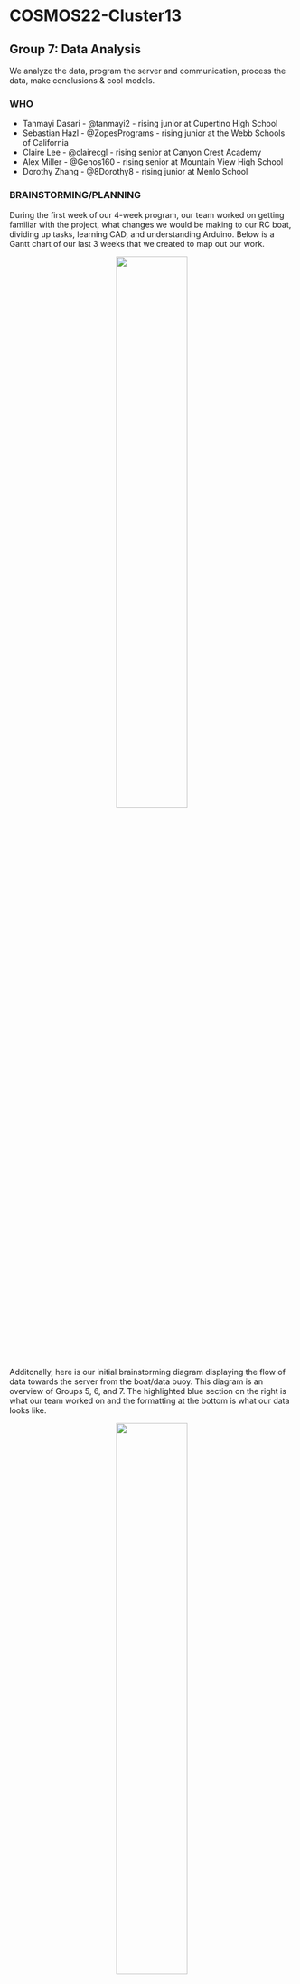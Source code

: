 # COSMOS22-Cluster13

## Group 7: Data Analysis
We analyze the data, program the server and communication, process the data, make conclusions & cool models.

### WHO
* Tanmayi Dasari - @tanmayi2 - rising junior at Cupertino High School
* Sebastian Hazl - @ZopesPrograms - rising junior at the Webb Schools of California 
* Claire Lee - @clairecgl - rising senior at Canyon Crest Academy 
* Alex Miller - @Genos160 - rising senior at Mountain View High School
* Dorothy Zhang - @8Dorothy8 - rising junior at Menlo School

### BRAINSTORMING/PLANNING
During the first week of our 4-week program, our team worked on getting familiar with the project, what changes we would be making to our RC boat, dividing up tasks, learning CAD, and understanding Arduino. Below is a Gantt chart of our last 3 weeks that we created to map out our work. 

<p align="center">
<img src="https://user-images.githubusercontent.com/69954364/182426163-c05a0b1f-ace4-4735-a91f-ec857aa3c06a.png" width="50%"  />
</p>

Additonally, here is our initial brainstorming diagram displaying the flow of data towards the server from the boat/data buoy. This diagram is an overview of Groups 5, 6, and 7. The highlighted blue section on the right is what our team worked on and the formatting at the bottom is what our data looks like.

<p align="center">
<img src="https://user-images.githubusercontent.com/69954364/182431420-dfefae5f-bd22-47db-9a69-b4e65ec98f1d.jpg" width="50%"  />
</p>

### WEEK 2
During the second week, Group 7 learned about database structure using SQLite and created a database to store sensor, GPS, and timestamp data. We decided on using serial with Group 6 to transfer the data. Sebastian started working on transferring the data from serial to the database using Python. Dorothy and Tanmayi decided on Plotly Dash as the library for the dashboard and planned out the layout of the dashboard. Claire and Alex started to learn Python to create models. Claire delved into exploratory data analysis and started learning about K-means clustering, linear regression, and goodness of fit for our data analysis. Meanwhile, Alex set up the server with the Linux OS.

### WEEK 3
We worked on OLS and ANOVA models for data analysis, as well as continuing work on the dashboard. We completed dashboard plot code and tested the live updates on dashboard. Finally, we CADed the radio-to-stand connector of LoRa and server, an esp32 protective box, and LoRa reciever case. On Friday, we went to the Miramar Lake for the final test of our roboboat. We got to see data send to our dashboard and update on refresh!

<p align="center">
  <img src="https://user-images.githubusercontent.com/69954364/182473304-3c8fe707-18ca-4bba-8e96-e721b1e15979.jpg" width="49%"  />
  <img src="https://user-images.githubusercontent.com/69954364/182474054-214cc68a-ca6b-4b52-8d15-42015d050fe6.jpeg" width="49%"  />
</p>

<img src="https://user-images.githubusercontent.com/69954364/182469746-49c51d90-2528-4192-bcd1-7e65fad7d31a.jpeg" width="45%" /> <img src="https://user-images.githubusercontent.com/69954364/182471673-96e78510-28ed-43d4-a1cd-2b90afcb40c0.jpg" width="45%" />!
